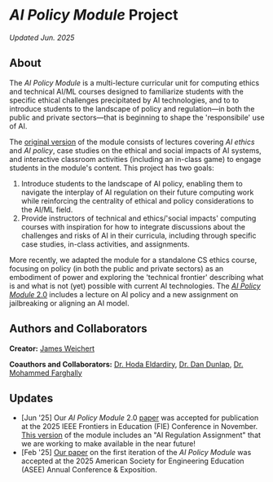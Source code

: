 # _AI Policy Module_ Project

_Updated Jun. 2025_

## About

The _AI Policy Module_ is a multi-lecture curricular unit for computing ethics and technical AI/ML courses designed to familiarize students with the specific ethical challenges precipitated by AI technologies, and to to introduce students to the landscape of policy and regulation—in both the public and private sectors—that is beginning to shape the 'responsibile' use of AI.

The [original version](https://github.com/james-weichert/ai-policy-module/blob/main/v1/ABOUT.md) of the module consists of lectures covering _AI ethics_ and _AI policy_, case studies on the ethical and social impacts of AI systems, and interactive classroom activities (including an in-class game) to engage students in the module's content. This project has two goals:

1. Introduce students to the landscape of AI policy, enabling them to navigate the interplay of AI regulation on their future computing work while reinforcing the centrality of ethical and policy considerations to the AI/ML field.
2. Provide instructors of technical and ethics/'social impacts' computing courses with inspiration for how to integrate discussions about the challenges and risks of AI in their curricula, including through specific case studies, in-class activities, and assignments.

More recently, we adapted the module for a standalone CS ethics course, focusing on policy (in both the public and private sectors) as an embodiment of power and exploring the 'technical frontier' describing what is and what is not (yet) possible with current AI technologies. The [_AI Policy Module_ 2.0](https://github.com/james-weichert/ai-policy-module/blob/main/v2/ABOUT.md) includes a lecture on AI policy and a new assignment on jailbreaking or aligning an AI model.

## Authors and Collaborators

**Creator:** [James Weichert](https://jpw.info/)

**Coauthors and Collaborators:** [Dr. Hoda Eldardiry](https://people.cs.vt.edu/hdardiry/), [Dr. Dan Dunlap](https://website.cs.vt.edu/people/faculty/dan-dunlap.html), [Dr. Mohammed Farghally](https://sites.google.com/vt.edu/mfseddik)

## Updates

* [Jun '25] Our _AI Policy Module_ 2.0 [paper](https://arxiv.org/abs/2506.15639) was accepted for publication at the 2025 IEEE Frontiers in Education (FIE) Conference in November. [This version](https://github.com/james-weichert/ai-policy-module/blob/main/v2/ABOUT.md) of the module includes an "AI Regulation Assignment" that we are working to make available in the near future!
* [Feb '25] [Our paper](https://arxiv.org/abs/2502.07931) on the first iteration of the _AI Policy Module_ was accepted at the 2025 American Society for Engineering Education (ASEE) Annual Conference & Exposition.
